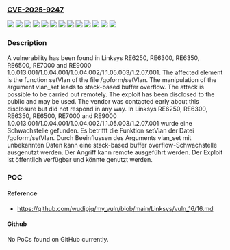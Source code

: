 ### [CVE-2025-9247](https://cve.mitre.org/cgi-bin/cvename.cgi?name=CVE-2025-9247)
![](https://img.shields.io/static/v1?label=Product&message=RE6250&color=blue)
![](https://img.shields.io/static/v1?label=Product&message=RE6300&color=blue)
![](https://img.shields.io/static/v1?label=Product&message=RE6350&color=blue)
![](https://img.shields.io/static/v1?label=Product&message=RE6500&color=blue)
![](https://img.shields.io/static/v1?label=Product&message=RE7000&color=blue)
![](https://img.shields.io/static/v1?label=Product&message=RE9000&color=blue)
![](https://img.shields.io/static/v1?label=Version&message=1.0.013.001%20&color=brightgreen)
![](https://img.shields.io/static/v1?label=Version&message=1.0.04.001%20&color=brightgreen)
![](https://img.shields.io/static/v1?label=Version&message=1.0.04.002%20&color=brightgreen)
![](https://img.shields.io/static/v1?label=Version&message=1.1.05.003%20&color=brightgreen)
![](https://img.shields.io/static/v1?label=Version&message=1.2.07.001%20&color=brightgreen)
![](https://img.shields.io/static/v1?label=Vulnerability&message=Memory%20Corruption&color=brightgreen)
![](https://img.shields.io/static/v1?label=Vulnerability&message=Stack-based%20Buffer%20Overflow&color=brightgreen)

### Description

A vulnerability has been found in Linksys RE6250, RE6300, RE6350, RE6500, RE7000 and RE9000 1.0.013.001/1.0.04.001/1.0.04.002/1.1.05.003/1.2.07.001. The affected element is the function setVlan of the file /goform/setVlan. The manipulation of the argument vlan_set leads to stack-based buffer overflow. The attack is possible to be carried out remotely. The exploit has been disclosed to the public and may be used. The vendor was contacted early about this disclosure but did not respond in any way.
In Linksys RE6250, RE6300, RE6350, RE6500, RE7000 and RE9000 1.0.013.001/1.0.04.001/1.0.04.002/1.1.05.003/1.2.07.001 wurde eine Schwachstelle gefunden. Es betrifft die Funktion setVlan der Datei /goform/setVlan. Durch Beeinflussen des Arguments vlan_set mit unbekannten Daten kann eine stack-based buffer overflow-Schwachstelle ausgenutzt werden. Der Angriff kann remote ausgeführt werden. Der Exploit ist öffentlich verfügbar und könnte genutzt werden.

### POC

#### Reference
- https://github.com/wudipjq/my_vuln/blob/main/Linksys/vuln_16/16.md

#### Github
No PoCs found on GitHub currently.

